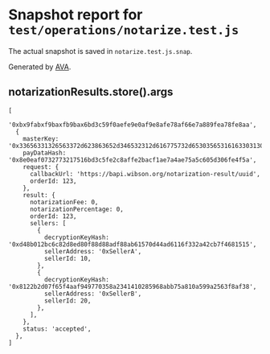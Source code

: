 # Snapshot report for `test/operations/notarize.test.js`

The actual snapshot is saved in `notarize.test.js.snap`.

Generated by [AVA](https://ava.li).

## notarizationResults.store().args

    [
      '0xbx9fabxf9baxfb9bax6bd3c59f0aefe9e0af9e8afe78af66e7a889fea78fe8aa',
      {
        masterKey: '0x33656331326563372d623863652d346532312d616775732d653035653161633031306439',
        payDataHash: '0x8e0eaf0732773217516bd3c5fe2c8affe2bacf1ae7a4ae75a5c605d306fe4f5a',
        request: {
          callbackUrl: 'https://bapi.wibson.org/notarization-result/uuid',
          orderId: 123,
        },
        result: {
          notarizationFee: 0,
          notarizationPercentage: 0,
          orderId: 123,
          sellers: [
            {
              decryptionKeyHash: '0xd48b012bc6c82d8ed80f88d88adf88ab61570d44ad6116f332a42cb7f4681515',
              sellerAddress: '0xSellerA',
              sellerId: 10,
            },
            {
              decryptionKeyHash: '0x8122b2d07f65f4aaf949770358a2341410285968abb75a810a599a2563f8af38',
              sellerAddress: '0xSellerB',
              sellerId: 20,
            },
          ],
        },
        status: 'accepted',
      },
    ]
